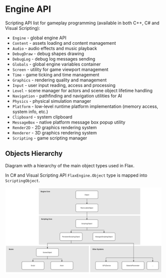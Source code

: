 # Engine API

Scripting API list for gameplay programming (available in both C++, C# and Visual Scripting):
* `Engine` - global engine API
* `Content` - assets loading and content management
* `Audio` - audio effects and music playback
* `DebugDraw` - debug shapes drawing
* `DebugLog` - debug log messages sending
* `Globals` - global engine variables container
* `Screen` - utility for game viewport management
* `Time` - game ticking and time management
* `Graphics` - rendering quality and management
* `Input` - user input reading, access and processing
* `Level` - scene manager for actors and scene object lifetime handling
* `Navigation` - pathfinding and navigation utilities for AI
* `Physics` - physical simulation manager
* `Platform` - low-level runtime platform implementation (memory access, system info, etc.)
* `Clipboard` - system clipboard
* `MessageBox` - native platform message box popup utility
* `Render2D` - 2D graphics rendering system
* `Renderer` - 3D graphics rendering system
* `Scripting` - game scripting manager

## Objects Hierarchy

Diagram with a hierarchy of the main object types used in Flax.

In C# and Visual Scripting API `FlaxEngine.Object` type is mapped into `ScriptingObject`.

![Flax Object Hierarchy Diagram](media/objects-hierarchy.png)
